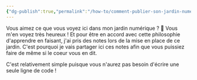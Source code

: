 ```yaml
---
{"dg-publish":true,"permalink":"/how-to/comment-publier-son-jardin-numerique/"}
---
```


Vous aimez ce que vous voyez ici dans mon jardin numérique ? 👀 Vous m'en voyez très heureux ! Et pour être en accord avec cette philosophie d'apprendre en faisant, j'ai pris des notes lors de la mise en place de ce jardin. C'est pourquoi je vais partager ici ces notes afin que vous puissiez faire de même si le coeur vous en dit.

C'est relativement simple puisque vous n'aurez pas besoin d'écrire une seule ligne de code !